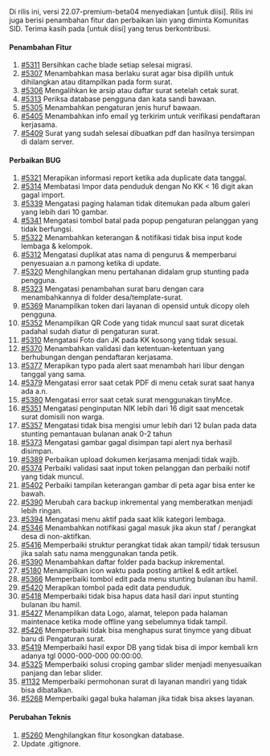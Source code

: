 Di rilis ini, versi 22.07-premium-beta04 menyediakan [untuk diisi]. Rilis ini juga berisi penambahan fitur dan perbaikan lain yang diminta Komunitas SID.
Terima kasih pada [untuk diisi] yang terus berkontribusi.

#### Penambahan Fitur

1. [#5311](https://github.com/OpenSID/OpenSID/issues/5311) Bersihkan cache blade setiap selesai migrasi.
2. [#5307](https://github.com/OpenSID/OpenSID/issues/5307) Menambahkan masa berlaku surat agar bisa dipilih untuk dihilangkan atau ditampilkan pada form surat.
3. [#5306](https://github.com/OpenSID/OpenSID/issues/5306) Mengalihkan ke arsip atau daftar surat setelah cetak surat.
4. [#5313](https://github.com/OpenSID/OpenSID/issues/5313) Periksa database pengguna dan kata sandi bawaan.
5. [#5305](https://github.com/OpenSID/OpenSID/issues/5305) Menambahkan pengaturan jenis huruf bawaan.
6. [#5405](https://github.com/OpenSID/OpenSID/issues/5405) Menambahkan info email yg terkirim untuk verifikasi pendaftaran kerjasama.
7. [#5409](https://github.com/OpenSID/OpenSID/issues/5409) Surat yang sudah selesai dibuatkan pdf dan hasilnya tersimpan di dalam server.

#### Perbaikan BUG

1. [#5321](https://github.com/OpenSID/OpenSID/issues/5321) Merapikan informasi report ketika ada duplicate data tanggal.
2. [#5314](https://github.com/OpenSID/OpenSID/issues/5314) Membatasi Impor data penduduk dengan No KK < 16 digit akan gagal import.
3. [#5339](https://github.com/OpenSID/OpenSID/issues/5339) Mengatasi paging halaman tidak ditemukan pada album galeri yang lebih dari 10 gambar.
4. [#5341](https://github.com/OpenSID/OpenSID/issues/5341) Mengatasi tombol batal pada popup pengaturan pelanggan yang tidak berfungsi.
5. [#5322](https://github.com/OpenSID/OpenSID/issues/5322) Menambahkan keterangan & notifikasi tidak bisa input kode lembaga & kelompok.
6. [#5312](https://github.com/OpenSID/OpenSID/issues/5312) Mengatasi duplikat atas nama di pengurus & memperbarui penyesuaian a.n pamong ketika di update.
7. [#5320](https://github.com/OpenSID/OpenSID/issues/5320) Menghilangkan menu pertahanan didalam grup stunting pada pengguna.
8. [#5323](https://github.com/OpenSID/OpenSID/issues/5323) Mengatasi penambahan surat baru dengan cara menambahkannya di folder desa/template-surat.
9. [#5369](https://github.com/OpenSID/OpenSID/issues/5369) Manampilkan token dari layanan di opensid untuk dicopy oleh pengguna.
10. [#5352](https://github.com/OpenSID/OpenSID/issues/5352) Menampilkan QR Code yang tidak muncul saat surat dicetak padahal sudah diatur di pengaturan surat.
11. [#5310](https://github.com/OpenSID/OpenSID/issues/5310) Mengatasi Foto dan JK pada KK kosong yang tidak sesuai.
12. [#5370](https://github.com/OpenSID/OpenSID/issues/5370) Menambahkan validasi dan ketentuan-ketentuan yang berhubungan dengan pendaftaran kerjasama.
13. [#5377](https://github.com/OpenSID/OpenSID/issues/5377) Merapikan typo pada alert saat menambah hari libur dengan tanggal yang sama.
14. [#5379](https://github.com/OpenSID/OpenSID/issues/5379) Mengatasi error saat cetak PDF di menu cetak surat saat hanya ada a.n.
15. [#5380](https://github.com/OpenSID/OpenSID/issues/5380) Mengatasi error saat cetak surat menggunakan tinyMce.
16. [#5351](https://github.com/OpenSID/OpenSID/issues/5351) Mengatasi penginputan NIK lebih dari 16 digit saat mencetak surat domisili non warga.
17. [#5357](https://github.com/OpenSID/OpenSID/issues/5357) Mengatasi tidak bisa mengisi umur lebih dari 12 bulan pada data stunting pemantauan bulanan anak 0-2 tahun
18. [#5373](https://github.com/OpenSID/OpenSID/issues/5373) Mengatasi gambar gagal disimpan tapi alert nya berhasil disimpan.
19. [#5389](https://github.com/OpenSID/OpenSID/issues/5389) Perbaikan upload dokumen kerjasama menjadi tidak wajib.
20. [#5374](https://github.com/OpenSID/OpenSID/issues/5374) Perbaiki validasi saat input token pelanggan dan perbaiki notif yang tidak muncul.
21. [#5402](https://github.com/OpenSID/OpenSID/issues/5402) Perbaiki tampilan keterangan gambar di peta agar bisa enter ke bawah.
22. [#5390](https://github.com/OpenSID/OpenSID/issues/5390) Merubah cara backup inkremental yang memberatkan menjadi lebih ringan.
23. [#5394](https://github.com/OpenSID/OpenSID/issues/5394) Mengatasi menu aktif pada saat klik kategori lembaga.
24. [#5346](https://github.com/OpenSID/OpenSID/issues/5346) Menambahkan notifikasi gagal masuk jika akun staf / perangkat desa di non-aktifkan.
25. [#5416](https://github.com/OpenSID/OpenSID/issues/5416) Memperbaiki struktur perangkat tidak akan tampil/ tidak tersusun jika salah satu nama menggunakan tanda petik.
26. [#5390](https://github.com/OpenSID/OpenSID/issues/5390) Menambahkan daftar folder pada backup inkremental.
27. [#5180](https://github.com/OpenSID/OpenSID/issues/5180) Menampilkan icon waktu pada posting artikel & edit artikel.
28. [#5366](https://github.com/OpenSID/OpenSID/issues/5366) Memperbaiki tombol edit pada menu stunting bulanan ibu hamil.
29. [#5420](https://github.com/OpenSID/OpenSID/issues/5420) Merapikan tombol pada edit data penduduk.
30. [#5418](https://github.com/OpenSID/OpenSID/issues/5418) Memperbaiki tidak bisa hapus data hasil dari input stunting bulanan ibu hamil.
31. [#5427](https://github.com/OpenSID/OpenSID/issues/5427) Menampilkan data Logo, alamat, telepon pada halaman maintenace ketika mode offline yang sebelumnya tidak tampil.
32. [#5426](https://github.com/OpenSID/OpenSID/issues/5426) Memperbaiki tidak bisa menghapus surat tinymce yang dibuat baru di Pengaturan surat.
33. [#5419](https://github.com/OpenSID/OpenSID/issues/5419) Memperbaiki hasil expor DB yang tidak bisa di impor kembali krn adanya tgl 0000-000-000 00:00:00.
34. [#5325](https://github.com/OpenSID/OpenSID/issues/5325) Memperbaiki solusi croping gambar slider menjadi menyesuaikan panjang dan lebar slider.
35. [#1132](https://github.com/OpenSID/premium/issues/1132) Memperbaiki permohonan surat di layanan mandiri yang tidak bisa dibatalkan.
36. [#5268](https://github.com/OpenSID/OpenSID/issues/5268) Memperbaiki gagal buka halaman jika tidak bisa akses layanan.

#### Perubahan Teknis

1. [#5260](https://github.com/OpenSID/OpenSID/issues/5260) Menghilangkan fitur kosongkan database.
2. Update .gitignore.
